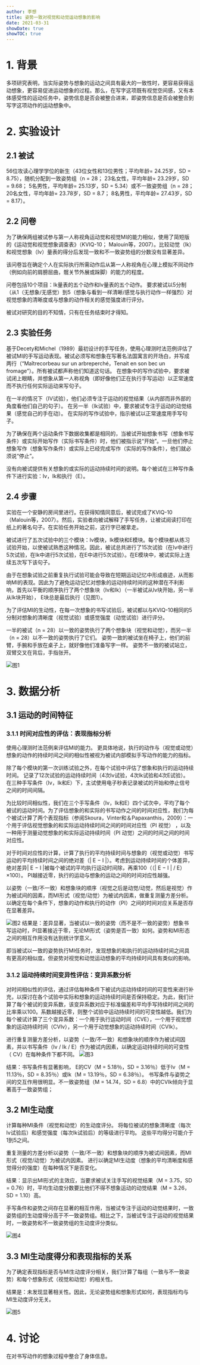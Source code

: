 ```yaml
---
author: 李想
title: 姿势一致对视觉和动觉运动想象的影响
date: 2021-03-31
showDate: true
showTOC: true
---
```

# 1.	背景
多项研究表明，当实际姿势与想象的运动之间具有最大的一致性时，更容易获得运动想象，更容易促进运动想象的过程。那么，在写字这项既有视觉空间感，又有本体感受性的运动任务中，姿势信息是否会被整合进来，即姿势信息是否会被整合到写字这项动作的运动想象中。
# 2.	实验设计
## 2.1	被试
56位攻读心理学学位的新生（43位女性和13位男性；平均年龄= 24.25岁，SD = 8.75），随机分配到一致姿势组（n = 28； 23名女性，平均年龄= 23.29岁，SD = 9.68； 5名男性，平均年龄= 25.13岁，SD = 5.34）或不一致姿势组（n = 28； 20名女性，平均年龄= 23.78岁，SD = 8.7； 8名男性，平均年龄= 27.43岁，SD = 8.17）。
## 2.2	问卷
为了确保两组被试参与第一人称视角运动觉和视觉MI的能力相似，使用了简短版的《运动觉和视觉想象调查表》（KVIQ-10； Malouin等，2007）。比较动觉（lk）和视觉想象（Iv）量表的得分后发现一致和不一致姿势组的分数没有显著差异。

该问卷旨在确定个人在实际执行所需动作后从第一人称视角在心理上模拟不同动作（例如向前的肩膀屈曲，髋关节外展或跺脚）的能力的程度。

问卷包括10个项目：Ik量表的五个动作和Iv量表的五个动作。 要求被试以5分制（从1（无想象/无感觉）到5（想象与看到一样清晰/感觉与执行动作一样强烈）对视觉想象的清晰度或与想象的动作相关的感觉强度进行评分。

被试对研究的目的不知情，只有在任务结束时才得知。

## 2.3	实验任务
基于Decety和Michel（1989）最初设计的手写任务，使用心理测时法范例评估了被试MI的手写运动表现。被试必须写和想象在写著名法国寓言的开场白，并写成两行（“Maîtrecorbeau sur un arbreperché，Tenait en son bec un fromage”）。所有被试都声称他们知道这句话。
在想象中的写作试验中，要求被试闭上眼睛，并想象从第一人称视角（即好像他们正在执行手写运动）以正常速度而不执行任何实际运动来写句子。

在一半的情况下（IV试验），他们必须专注于运动的视觉结果（从内部而非外部的角度看他们自己的句子）。
在另一半（Ik试验）中，要求被试专注于运动的动觉结果（感觉自己的手在动）。
在实际的写作试验中，指示被试以正常速度用手写句子。

为了确保在两个运动条件下数据收集都是相同的，当被试开始想象书写（想象书写条件）或实际开始写作（实际书写条件）时，他们被指示说“开始”。一旦他们停止想象写作（想象写作条件）或实际上已经完成写作（实际的写作条件），他们就必须说“停止”。

没有向被试提供有关想象的或实际的运动持续时间的说明。每个被试在三种写作条件下进行实验：Iv，Ik和执行（E）。

## 2.4	步骤
实验在一个安静的房间里进行。在获得知情同意后，被试完成了KVIQ-10（Malouin等，2007）。然后，实验者向被试解释了手写任务，让被试阅读打印在纸上的著名句子。在实验任务开始之前，这行字已被拿走。

被试进行了五次试验中的三个模块：Iv模块，Ik模块和E模块。每个模块都从练习试验开始，以使被试熟悉这种情况。因此，被试总共进行了15次试验（在Iv中进行5次试验，在Ik中进行5次试验，在E中进行5次试验）。在E模块中，被试实际上连续五次写下该句子。

由于在想象试验之前重复执行试验可能会导致在短期运动记忆中形成痕迹，从而影响MI的表现。因此为了避免运动记忆对想象的运动持续时间的这种潜在不利影响，首先以平衡的顺序执行了两个想象块（Iv和Ik）（一半被试从Iv块开始，另一半从Ik块开始）， E块总是最后执行（见图1）。

为了评估MI的生动性，在每一次想象的书写试验后，被试都以与KVIQ-10相同的5分制对想象的清晰度（视觉试验）或感觉强度（动觉试验）进行评分。

 一半的被试（n = 28）以一致的姿势执行了两个想象块（视觉和动觉），而另一半（n = 28）以不一致的姿势执行了它们。 姿势一致的被试坐在椅子上，他们的前臂，手腕和手放在桌子上，就好像他们准备写字一样。 姿势不一致的被试站立，双臂交叉在背后，手指张开。

 ![图1](../Supporting_Information/2021-03-31-LX1-Fig1.png)


# 3.	数据分析
## 3.1	运动的时间特征
### 3.1.1 时间对应性的评估：表现指标分析
使用心理测时法范例来评估MI的能力。 更具体地说，执行的动作与（视觉或动觉）想象的动作的持续时间之间的相似性被视为被试内部模拟手写动作的能力的指标。

除了每个模块的第一次训练试验之外，在每个试验中评估了想象和执行的运动持续时间。 记录了12次试验的运动持续时间（4次Iv试验，4次Ik试验和4次E试验）。 在三种手写条件（Iv，Ik和E）下，主试使用电子秒表记录被试的开始和停止信号之间的时间间隔。

为比较时间相似性，我们在三个手写条件（Iv，Ik和E）四个试次中，平均了每个被试的运动时间。为了评估想象的和实际的书写动作之间的时间对应性，我们为每个被试计算了两个表现指标（参阅Skoura，Vinter和＆Papaxanthis，2009）：一个用于评估视觉想象的和实际运动持续时间之间的时间对应性（PI 视觉） ，以及一种用于测量动觉想象的和实际运动持续时间（PI 动觉）之间的时间之间的时间对应性。

对于时间对应性的计算，计算了执行的平均持续时间与想象的（视觉或动觉）书写运动的平均持续时间之间的绝对差（| E − I |）。考虑到运动持续时间的个体差异，绝对差异| E − I |被每个被试的平均执行运动时间除，再乘100（（| E − I | / E）×100）。 PI越接近零，执行的运动与想象的运动之间的时间对应性越强。

以姿势（一致/不一致）和想象块的顺序（视觉之后是动觉/动觉，然后是视觉）作为被试间的因素，而MI形式（视觉/动觉）为被试内因素，做重复测量方差分析。以确定在每个条件下，想象的动作和执行的动作（PI）之间的时间对应关系是否存在显著差异。
 
 ![图2](../Supporting_Information/2021-03-31-LX1-Fig2.png)
结果是：差异显著，当被试以一致的姿势（而不是不一致的姿势）想象书写运动时，PI显著接近于零，无论MI形式（姿势是否一致）如何。姿势和MI形态之间的相互作用没有达到统计学意义。

即当被试以一致的姿势执行MI任务时，发现想象的和执行的运动持续时间之间具有更高的相似度。但姿势对视觉和动觉运动想象的平均持续时间具有类似的影响。


### 3.1.2 运动持续时间变异性评估：变异系数分析

对时间相似性的评估，通过评估每种条件下被试内运动持续时间的可变性来进行补充，以探讨在各个试验中实际和想象的运动持续时间是否保持稳定。为此，我们计算了每个被试的变异系数，该变异系数对应于标准偏差和平均手写持续时间之间的比率乘以100。系数越接近零，则整个试验中运动持续时间的可变性越低。我们为每个被试计算了三个变异系数：一个用于执行运动时间（CVE），一个用于视觉想象的运动持续时间（CVIv），另一个用于动觉想象的运动持续时间（CVIk）。

进行重复测量方差分析，以姿势（一致/不一致）和想象块的顺序作为被试间因素，并以书写条件（Iv / Ik / E）作为被试内因素，以确定运动持续时间的可变性（ CV）在每种条件下都不同。
![图3](../Supporting_Information/2021-03-31-LX1-Fig3.png)
 
结果：书写条件有显著影响， E的CV（M = 5.18％，SD = 3.16％）低于Iv（M = 11.13％，SD = 8.35％）或Ik（M = 13.19％，SD = 6.38％）。
书写条件与姿势之间的交互作用很明显。不一致姿势组（M = 14.74，SD = 6.8）中的CVIk倾向于显著高于一致姿势组；


## 3.2	MI生动度
计算每种MI条件（视觉和动觉）的生动度评分。 将每位被试的想象清晰度（每次Iv试验后）和感觉强度（每次Ik试验后）的等级进行平均。 这些平均得分可能介于1到5之间。

重复测量的方差分析以姿势（一致/不一致）和想象块的顺序为被试间因素，而MI形式（视觉/动觉）为被试内因素。 进行以确定MI生动度（想象的平均清晰度和感觉得分的强度）在每种情况下是否变化。

结果：显示出MI形式的主效应，当要求被试关注手写的视觉结果（M = 3.75，SD = 0.76）时，平均生动度分数要比他们不得不想象运动的动觉结果（M = 3.26，SD = 1.10）高。

手写条件和姿势之间存在显著的相互作用，当被试专注于运动的动觉结果时，一致姿势组的生动度得分高于不一致姿势组。相比之下，当被试专注于运动的视觉结果时，一致姿势和不一致姿势组的生动度评分类似。

![图4](../Supporting_Information/2021-03-31-LX1-Fig4.png)
 
## 3.3	MI生动度得分和表现指标的关系
为了确定表现指标是否与MI生动度评分相关，我们计算了每组（一致与不一致姿势）和每个想象形式（视觉和动觉）的相关性。

结果是：未发现显著相关性。因此，无论姿势组和想象形式如何，表现指标均与MI生动度评分无关。

![图5](../Supporting_Information/2021-03-31-LX1-Fig5.png)
 
# 4.	讨论

  在对书写动作的想象过程中整合了身体信息。










